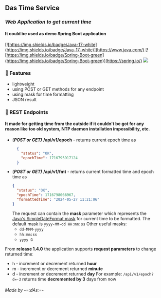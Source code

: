 ## Das Time Service
### _Web Application to get current time_
#### It could be used as demo Spring Boot application

[![https://img.shields.io/badge/Java-17-white](https://img.shields.io/badge/Java-17-white)](https://www.java.com/) [![https://img.shields.io/badge/Spring-Boot-green](https://img.shields.io/badge/Spring-Boot-green)](https://spring.io/) ![](https://github.com/anrydas/TimeService/actions/workflows/maven.yml/badge.svg)

### 📃 Features
- lightweight
- using POST or GET methods for any endpoint
- using mask for time formatting
- JSON result

### 📌 REST Endpoints
#### It made for getting time from the outside if it couldn't be got for any reason like too old system, NTP daemon installation impossibility, etc.
- (**_POST or GET)_** **/api/v1/epoch** - returns current epoch time as
  ```json
    {
      "status": "OK",
      "epochTime": 1716795917124
    }
  ```
- (**_POST or GET)_** **/api/v1/fmt** - returns current formatted time and epoch time as
    ```json
    {
      "status": "OK",
      "epochTime": 1716798066967,
      "formattedTime": "2024-05-27 11:21:06"
    }
    ```
  The request can contain the **mask** parameter which represents the [Java's SimpleDateFormat mask](https://docs.oracle.com/javase/8/docs/api/java/text/SimpleDateFormat.html) for current time to be formatted. The default mask is `yyyy-MM-dd HH:mm:ss`
  Other useful masks:
  - `dd-MMM-yyyy`
  - `hh:mm:ss`
  - `yyyy G`

From **release 1.4.0** the application supports **request parameters** to change returned time:
- h - increment or decrement returned **hour**
- m - increment or decrement returned **minute**
- d - increment or decrement returned **day**
For example: `/api/v1/epoch?d=-3` returns time **decremented by 3** days from now

###### _Made by -=:dAs:=-_